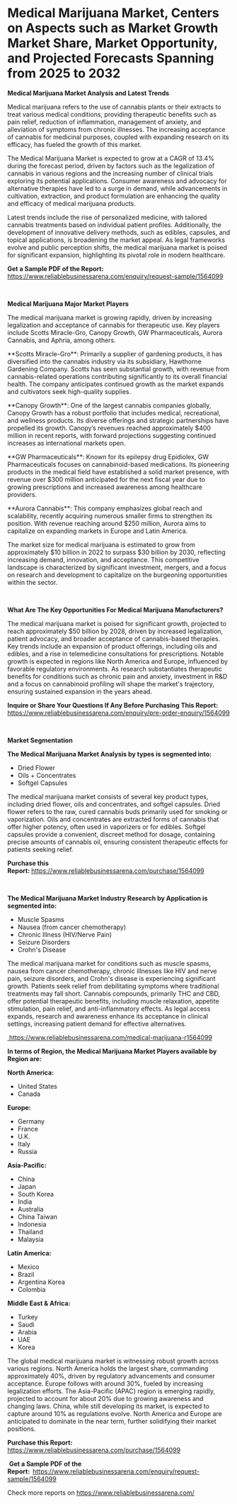 <p><h1>Medical Marijuana Market, Centers on Aspects such as Market Growth Market Share, Market Opportunity, and Projected Forecasts Spanning from 2025 to 2032</h1></p><p><strong>Medical Marijuana Market Analysis and Latest Trends</strong></p>
<p><p>Medical marijuana refers to the use of cannabis plants or their extracts to treat various medical conditions, providing therapeutic benefits such as pain relief, reduction of inflammation, management of anxiety, and alleviation of symptoms from chronic illnesses. The increasing acceptance of cannabis for medicinal purposes, coupled with expanding research on its efficacy, has fueled the growth of this market.</p><p>The Medical Marijuana Market is expected to grow at a CAGR of 13.4% during the forecast period, driven by factors such as the legalization of cannabis in various regions and the increasing number of clinical trials exploring its potential applications. Consumer awareness and advocacy for alternative therapies have led to a surge in demand, while advancements in cultivation, extraction, and product formulation are enhancing the quality and efficacy of medical marijuana products. </p><p>Latest trends include the rise of personalized medicine, with tailored cannabis treatments based on individual patient profiles. Additionally, the development of innovative delivery methods, such as edibles, capsules, and topical applications, is broadening the market appeal. As legal frameworks evolve and public perception shifts, the medical marijuana market is poised for significant expansion, highlighting its pivotal role in modern healthcare.</p></p>
<p><strong>Get a Sample PDF of the Report:&nbsp;</strong> <a href="https://www.reliablebusinessarena.com/enquiry/request-sample/1564099?utm_campaign=3222&utm_medium=2&utm_source=Github&utm_content=ia&utm_term=09032025&utm_id=medical-marijuana">https://www.reliablebusinessarena.com/enquiry/request-sample/1564099</a></p>
<p>&nbsp;</p>
<p><strong>Medical Marijuana Major Market Players</strong></p>
<p><p>The medical marijuana market is growing rapidly, driven by increasing legalization and acceptance of cannabis for therapeutic use. Key players include Scotts Miracle-Gro, Canopy Growth, GW Pharmaceuticals, Aurora Cannabis, and Aphria, among others.</p><p>**Scotts Miracle-Gro**: Primarily a supplier of gardening products, it has diversified into the cannabis industry via its subsidiary, Hawthorne Gardening Company. Scotts has seen substantial growth, with revenue from cannabis-related operations contributing significantly to its overall financial health. The company anticipates continued growth as the market expands and cultivators seek high-quality supplies.</p><p>**Canopy Growth**: One of the largest cannabis companies globally, Canopy Growth has a robust portfolio that includes medical, recreational, and wellness products. Its diverse offerings and strategic partnerships have propelled its growth. Canopy’s revenues reached approximately $400 million in recent reports, with forward projections suggesting continued increases as international markets open.</p><p>**GW Pharmaceuticals**: Known for its epilepsy drug Epidiolex, GW Pharmaceuticals focuses on cannabinoid-based medications. Its pioneering products in the medical field have established a solid market presence, with revenue over $300 million anticipated for the next fiscal year due to growing prescriptions and increased awareness among healthcare providers.</p><p>**Aurora Cannabis**: This company emphasizes global reach and scalability, recently acquiring numerous smaller firms to strengthen its position. With revenue reaching around $250 million, Aurora aims to capitalize on expanding markets in Europe and Latin America.</p><p>The market size for medical marijuana is estimated to grow from approximately $10 billion in 2022 to surpass $30 billion by 2030, reflecting increasing demand, innovation, and acceptance. This competitive landscape is characterized by significant investment, mergers, and a focus on research and development to capitalize on the burgeoning opportunities within the sector.</p></p>
<p>&nbsp;</p>
<p><strong>What Are The Key Opportunities For Medical Marijuana Manufacturers?</strong></p>
<p><p>The medical marijuana market is poised for significant growth, projected to reach approximately $50 billion by 2028, driven by increased legalization, patient advocacy, and broader acceptance of cannabis-based therapies. Key trends include an expansion of product offerings, including oils and edibles, and a rise in telemedicine consultations for prescriptions. Notable growth is expected in regions like North America and Europe, influenced by favorable regulatory environments. As research substantiates therapeutic benefits for conditions such as chronic pain and anxiety, investment in R&D and a focus on cannabinoid profiling will shape the market's trajectory, ensuring sustained expansion in the years ahead.</p></p>
<p><strong>Inquire or Share Your Questions If Any Before Purchasing This Report:</strong> <a href="https://www.reliablebusinessarena.com/enquiry/pre-order-enquiry/1564099?utm_campaign=3222&utm_medium=2&utm_source=Github&utm_content=ia&utm_term=09032025&utm_id=medical-marijuana">https://www.reliablebusinessarena.com/enquiry/pre-order-enquiry/1564099</a></p>
<p>&nbsp;</p>
<p><strong>Market Segmentation</strong></p>
<p><strong>The Medical Marijuana Market Analysis by types is segmented into:</strong></p>
<p><ul><li>Dried Flower</li><li>Oils + Concentrates</li><li>Softgel Capsules</li></ul></p>
<p><p>The medical marijuana market consists of several key product types, including dried flower, oils and concentrates, and softgel capsules. Dried flower refers to the raw, cured cannabis buds primarily used for smoking or vaporization. Oils and concentrates are extracted forms of cannabis that offer higher potency, often used in vaporizers or for edibles. Softgel capsules provide a convenient, discreet method for dosage, containing precise amounts of cannabis oil, ensuring consistent therapeutic effects for patients seeking relief.</p></p>
<p><strong>Purchase this Report:&nbsp;</strong><a href="https://www.reliablebusinessarena.com/purchase/1564099?utm_campaign=3222&utm_medium=2&utm_source=Github&utm_content=ia&utm_term=09032025&utm_id=medical-marijuana">https://www.reliablebusinessarena.com/purchase/1564099</a></p>
<p>&nbsp;</p>
<p><strong>The Medical Marijuana Market Industry Research by Application is segmented into:</strong></p>
<p><ul><li>Muscle Spasms</li><li>Nausea (from cancer chemotherapy)</li><li>Chronic Illness (HIV/Nerve Pain)</li><li>Seizure Disorders</li><li>Crohn's Disease</li></ul></p>
<p><p>The medical marijuana market for conditions such as muscle spasms, nausea from cancer chemotherapy, chronic illnesses like HIV and nerve pain, seizure disorders, and Crohn's disease is experiencing significant growth. Patients seek relief from debilitating symptoms where traditional treatments may fall short. Cannabis compounds, primarily THC and CBD, offer potential therapeutic benefits, including muscle relaxation, appetite stimulation, pain relief, and anti-inflammatory effects. As legal access expands, research and awareness enhance its acceptance in clinical settings, increasing patient demand for effective alternatives.</p></p>
<p><a href="https://www.reliablebusinessarena.com/medical-marijuana-r1564099?utm_campaign=3222&utm_medium=2&utm_source=Github&utm_content=ia&utm_term=09032025&utm_id=medical-marijuana">&nbsp;https://www.reliablebusinessarena.com/medical-marijuana-r1564099</a></p>
<p><strong>In terms of Region, the Medical Marijuana Market Players available by Region are:</strong></p>
<p>
    <p> <strong> North America: </strong>
        <ul>
            <li>United States</li>
            <li>Canada</li>
        </ul>
        </p> 
    <p> <strong> Europe: </strong>
        <ul>
            <li>Germany</li>
            <li>France</li>
            <li>U.K.</li>
            <li>Italy</li>
            <li>Russia</li>
        </ul>
        </p> 
    <p> <strong> Asia-Pacific: </strong>
        <ul>
            <li>China</li>
            <li>Japan</li>
            <li>South Korea</li>
            <li>India</li>
            <li>Australia</li>
            <li>China Taiwan</li>
            <li>Indonesia</li>
            <li>Thailand</li>
            <li>Malaysia</li>
        </ul>
        </p> 
    <p> <strong> Latin America: </strong>
        <ul>
            <li>Mexico</li>
            <li>Brazil</li>
            <li>Argentina Korea</li>
            <li>Colombia</li>
        </ul>
        </p> 
    <p> <strong> Middle East & Africa: </strong>
        <ul>
            <li>Turkey</li>
            <li>Saudi</li>
            <li>Arabia</li>
            <li>UAE</li>
            <li>Korea</li>
        </ul>
    </p>
    </p>
<p><p>The global medical marijuana market is witnessing robust growth across various regions. North America holds the largest share, commanding approximately 40%, driven by regulatory advancements and consumer acceptance. Europe follows with around 30%, fueled by increasing legalization efforts. The Asia-Pacific (APAC) region is emerging rapidly, projected to account for about 20% due to growing awareness and changing laws. China, while still developing its market, is expected to capture around 10% as regulations evolve. North America and Europe are anticipated to dominate in the near term, further solidifying their market positions.</p></p>
<p><strong>Purchase this Report: </strong><a href="https://www.reliablebusinessarena.com/purchase/1564099?utm_campaign=3222&utm_medium=2&utm_source=Github&utm_content=ia&utm_term=09032025&utm_id=medical-marijuana">https://www.reliablebusinessarena.com/purchase/1564099</a></p>
<p>&nbsp;<strong>Get a Sample PDF of the Report:&nbsp;&nbsp;</strong><a href="https://www.reliablebusinessarena.com/enquiry/request-sample/1564099?utm_campaign=3222&utm_medium=2&utm_source=Github&utm_content=ia&utm_term=09032025&utm_id=medical-marijuana">https://www.reliablebusinessarena.com/enquiry/request-sample/1564099</a></p>
<p><strong></strong></p>
<p>Check more reports on <a href="https://www.reliablebusinessarena.com/?utm_campaign=3222&utm_medium=2&utm_source=Github&utm_content=ia&utm_term=09032025&utm_id=medical-marijuana">https://www.reliablebusinessarena.com/</a></p>